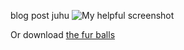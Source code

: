 blog post juhu
![My helpful screenshot](/assets/images/7156_2b76.gif)

Or download [the fur balls](/assets/images/7156_2b76.gif)
